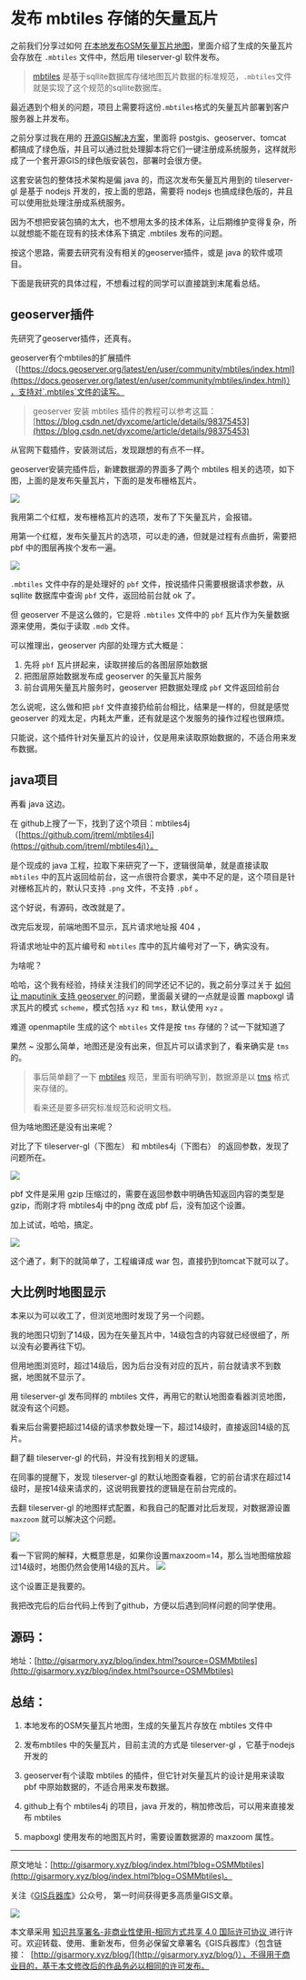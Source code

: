 # 发布 mbtiles 存储的矢量瓦片

之前我们分享过如何 [在本地发布OSM矢量瓦片地图](http://gisarmory.xyz/blog/index.html?blog=OSMVectorTiles)，里面介绍了生成的矢量瓦片会存放在 `.mbtiles` 文件中，然后用 tileserver-gl 软件发布。

> [mbtiles](https://github.com/mapbox/mbtiles-spec) 是基于sqllite数据库存储地图瓦片数据的标准规范，`.mbtiles`文件就是实现了这个规范的sqllite数据库。

最近遇到个相关的问题，项目上需要将这份`.mbtiles`格式的矢量瓦片部署到客户服务器上并发布。

之前分享过我在用的 [开源GIS解决方案](http://gisarmory.xyz/blog/index.html?blog=GISerSolution)，里面将 postgis、geoserver、tomcat 都搞成了绿色版，并且可以通过批处理脚本将它们一键注册成系统服务，这样就形成了一个套开源GIS的绿色版安装包，部署时会很方便。

这套安装包的整体技术架构是偏 java 的，而这次发布矢量瓦片用到的 tileserver-gl 是基于 nodejs 开发的，按上面的思路，需要将 nodejs 也搞成绿色版的，并且可以使用批处理注册成系统服务。

因为不想把安装包搞的太大，也不想用太多的技术体系，让后期维护变得复杂，所以就想能不能在现有的技术体系下搞定 .mbtiles 发布的问题。

按这个思路，需要去研究有没有相关的geoserver插件，或是 java 的软件或项目。

下面是我研究的具体过程，不想看过程的同学可以直接跳到末尾看总结。

## geoserver插件

先研究了geoserver插件，还真有。

geoserver有个mbtiles的扩展插件（[https://docs.geoserver.org/latest/en/user/community/mbtiles/index.html](https://docs.geoserver.org/latest/en/user/community/mbtiles/index.html)），支持对`.mbtiles`文件的读写。

> geoserver 安装 mbtiles 插件的教程可以参考这篇：[https://blog.csdn.net/dyxcome/article/details/98375453](https://blog.csdn.net/dyxcome/article/details/98375453)

从官网下载插件，安装测试后，发现跟想的有点不一样。

geoserver安装完插件后，新建数据源的界面多了两个 mbtiles 相关的选项，如下图，上面的是发布矢量瓦片，下面的是发布栅格瓦片。

![](http://blogimage.gisarmory.xyz/20210901185754.png?imageView2/0/interlace/1/q/75|watermark/2/text/R0lT5YW15Zmo5bqT/font/5b6u6L2v6ZuF6buR/fontsize/1000/fill/IzgzODM4Mw==/dissolve/80/gravity/SouthEast/dx/10/dy/10|imageslim)

我用第二个红框，发布栅格瓦片的选项，发布了下矢量瓦片，会报错。

用第一个红框，发布矢量瓦片的选项，可以走的通，但就是过程有点曲折，需要把 pbf 中的图层再挨个发布一遍。

![](http://blogimage.gisarmory.xyz/20210901185749.png?imageView2/0/interlace/1/q/75|watermark/2/text/R0lT5YW15Zmo5bqT/font/5b6u6L2v6ZuF6buR/fontsize/1000/fill/IzgzODM4Mw==/dissolve/80/gravity/SouthEast/dx/10/dy/10|imageslim)

 `.mbtiles` 文件中存的是处理好的 `pbf` 文件，按说插件只需要根据请求参数，从 sqllite 数据库中查询 `pbf` 文件，返回给前台就 ok 了。

但 geoserver 不是这么做的，它是将 `.mbtiles` 文件中的 `pbf` 瓦片作为矢量数据源来使用，类似于读取 `.mdb` 文件。

可以推理出，geoserver 内部的处理方式大概是：

1. 先将 `pbf` 瓦片拼起来，读取拼接后的各图层原始数据
2. 把图层原始数据发布成 geoserver 的矢量瓦片服务
3. 前台调用矢量瓦片服务时，geoserver 把数据处理成 `pbf` 文件返回给前台

怎么说呢，这么做和把 `pbf` 文件直接扔给前台相比，结果是一样的，但就是感觉 geoserver 的戏太足，内耗太严重，还有就是这个发服务的操作过程也很麻烦。

只能说，这个插件针对矢量瓦片的设计，仅是用来读取原始数据的，不适合用来发布数据。

## java项目

再看 java 这边。

在 github上搜了一下，找到了这个项目：mbtiles4j（[https://github.com/jtreml/mbtiles4j](https://github.com/jtreml/mbtiles4j)）。

是个现成的 java 工程，拉取下来研究了一下，逻辑很简单，就是直接读取 `mbtiles` 中的瓦片返回给前台，这一点很符合要求，美中不足的是，这个项目是针对栅格瓦片的，默认只支持 `.png` 文件，不支持 `.pbf` 。

这个好说，有源码，改改就是了。

改完后发现，前端地图不显示，瓦片请求地址报 404 ，

将请求地址中的瓦片编号和 `mbtiles` 库中的瓦片编号对了一下，确实没有。

为啥呢？

哈哈，这个我有经验，持续关注我们的同学还记不记的，我之前分享过关于 [如何让 maputinik 支持 geoserver ](http://gisarmory.xyz/blog/index.html?blog=maputnikGeoserverVectorTiles2)的问题，里面最关键的一点就是设置 mapboxgl 请求瓦片的模式 `scheme`，模式包括 `xyz` 和 `tms`，默认使用 `xyz` 。

难道 openmaptile 生成的这个 `mbtiles` 文件是按 `tms` 存储的？试一下就知道了

果然 ~ 没那么简单，地图还是没有出来，但瓦片可以请求到了，看来确实是 `tms` 的。

> 事后简单翻了一下 [mbtiles](https://github.com/mapbox/mbtiles-spec) 规范，里面有明确写到，数据源是以 [tms](https://wiki.osgeo.org/wiki/Tile_Map_Service_Specification) 格式来存储的。
>
> 看来还是要多研究标准规范和说明文档。

但为啥地图还是没有出来呢？

对比了下 tileserver-gl（下图左） 和 mbtiles4j（下图右） 的返回参数，发现了问题所在。

![](http://blogimage.gisarmory.xyz/20210831180609.png?imageView2/0/interlace/1/q/75|watermark/2/text/R0lT5YW15Zmo5bqT/font/5b6u6L2v6ZuF6buR/fontsize/1000/fill/IzgzODM4Mw==/dissolve/80/gravity/SouthEast/dx/10/dy/10|imageslim)

pbf 文件是采用 gzip 压缩过的，需要在返回参数中明确告知返回内容的类型是 gzip，而刚才将 mbtiles4j 中的png 改成 pbf 后，没有加这个设置。

加上试试，哈哈，搞定。

![](http://blogimage.gisarmory.xyz/20210831180605.png?imageView2/0/interlace/1/q/75|watermark/2/text/R0lT5YW15Zmo5bqT/font/5b6u6L2v6ZuF6buR/fontsize/1000/fill/IzgzODM4Mw==/dissolve/80/gravity/SouthEast/dx/10/dy/10|imageslim)

这个通了，剩下的就简单了，工程编译成 war 包，直接扔到tomcat下就可以了。

## 大比例时地图显示

本来以为可以收工了，但浏览地图时发现了另一个问题。

我的地图只切到了14级，因为在矢量瓦片中，14级包含的内容就已经很细了，所以没有必要再往下切。

但用地图浏览时，超过14级后，因为后台没有对应的瓦片，前台就请求不到数据，地图就不显示了。

用 tileserver-gl 发布同样的 mbtiles 文件，再用它的默认地图查看器浏览地图，就没有这个问题。

看来后台需要把超过14级的请求参数处理一下，超过14级时，直接返回14级的瓦片。

翻了翻 tileserver-gl 的代码，并没有找到相关的逻辑。

在同事的提醒下，发现 tileserver-gl 的默认地图查看器，它的前台请求在超过14级时，是按14级来请求的，这说明我要找的逻辑是在前台完成的。

去翻 tileserver-gl 的地图样式配置，和我自己的配置对比后发现，对数据源设置 `maxzoom` 就可以解决这个问题。

![](http://blogimage.gisarmory.xyz/20210831180559.png?imageView2/0/interlace/1/q/75|watermark/2/text/R0lT5YW15Zmo5bqT/font/5b6u6L2v6ZuF6buR/fontsize/1000/fill/IzgzODM4Mw==/dissolve/80/gravity/SouthEast/dx/10/dy/10|imageslim)

看一下官网的解释，大概意思是，如果你设置maxzoom=14，那么当地图缩放超过14级时，地图仍然会使用14级的瓦片。
![](http://blogimage.gisarmory.xyz/20210831180556.png?imageView2/0/interlace/1/q/75|watermark/2/text/R0lT5YW15Zmo5bqT/font/5b6u6L2v6ZuF6buR/fontsize/1000/fill/IzgzODM4Mw==/dissolve/80/gravity/SouthEast/dx/10/dy/10|imageslim)

这个设置正是我要的。

我把改完后的后台代码上传到了github，方便以后遇到同样问题的同学使用。

## 源码：

地址：[http://gisarmory.xyz/blog/index.html?source=OSMMbtiles](http://gisarmory.xyz/blog/index.html?source=OSMMbtiles)

## 总结：

1. 本地发布的OSM矢量瓦片地图，生成的矢量瓦片存放在 mbtiles 文件中

2. 发布mbtiles 中的矢量瓦片，目前主流的方式是 tileserver-gl ，它基于nodejs开发的

3. geoserver有个读取 mbtiles 的插件，但它针对矢量瓦片的设计是用来读取 pbf 中原始数据的，不适合用来发布数据。

5. github上有个 mbtiles4j 的项目，java 开发的，稍加修改后，可以用来直接发布 mbtiles

6. mapboxgl 使用发布的地图瓦片时，需要设置数据源的 maxzoom 属性。



* * *

原文地址：[http://gisarmory.xyz/blog/index.html?blog=OSMMbtiles](http://gisarmory.xyz/blog/index.html?blog=OSMMbtiles)。

关注《[GIS兵器库](http://gisarmory.xyz/blog/index.html?blog=wechat)》公众号， 第一时间获得更多高质量GIS文章。

![](http://blogimage.gisarmory.xyz/20200923063756.png)



本文章采用 [知识共享署名-非商业性使用-相同方式共享 4.0 国际许可协议 ](https://creativecommons.org/licenses/by-nc-sa/4.0/deed.zh)进行许可。欢迎转载、使用、重新发布，但务必保留文章署名《GIS兵器库》（包含链接：  [http://gisarmory.xyz/blog/](http://gisarmory.xyz/blog/)），不得用于商业目的，基于本文修改后的作品务必以相同的许可发布。



